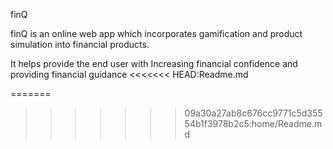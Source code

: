 finQ
 
finQ is an online web app which incorporates gamification and product simulation into financial products.


It helps provide the end user with Increasing financial confidence and providing financial guidance
<<<<<<< HEAD:Readme.md

=======
>>>>>>> 09a30a27ab8c676cc9771c5d35554b1f3978b2c5:home/Readme.md
